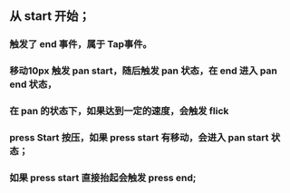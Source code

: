 ## 从 start 开始；

### 触发了 end 事件，属于 Tap事件。

### 移动10px 触发 pan start，随后触发 pan 状态，在 end 进入 pan end 状态，
### 在 pan 的状态下，如果达到一定的速度，会触发 flick 

### press Start 按压，如果 press start 有移动，会进入 pan start 状态；
### 如果 press start 直接抬起会触发 press end;





